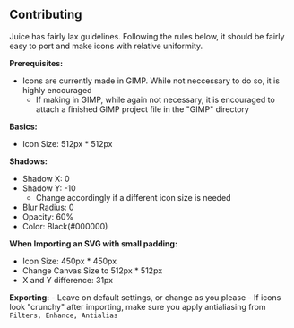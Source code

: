 **Contributing**
---
Juice has fairly lax guidelines. Following the rules below, it should be fairly easy to port and make icons with relative uniformity.

**Prerequisites:**
  - Icons are currently made in GIMP. While not neccessary to do so, it is highly encouraged
    - If making in GIMP, while again not necessary, it is encouraged to attach a finished GIMP project file in the "GIMP" directory
    
**Basics:**
   - Icon Size: 512px * 512px
   
**Shadows:**
  - Shadow X: 0
  - Shadow Y: -10
    - Change accordingly if a different icon size is needed
  - Blur Radius: 0
  - Opacity: 60%
  - Color: Black(#000000)
  
**When Importing an SVG with small padding:**
  - Icon Size: 450px * 450px
  - Change Canvas Size to 512px * 512px
  - X and Y difference: 31px
  
  **Exporting:**
    - Leave on default settings, or change as you please
      - If icons look "crunchy" after importing, make sure you apply antialiasing from `Filters, Enhance, Antialias`
